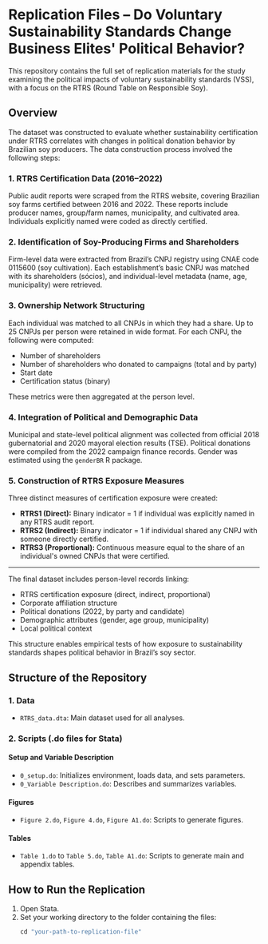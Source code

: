 # Replication Files – Do Voluntary Sustainability Standards Change Business Elites' Political Behavior?

This repository contains the full set of replication materials for the study examining the political impacts of voluntary sustainability standards (VSS), with a focus on the RTRS (Round Table on Responsible Soy).

## Overview

The dataset was constructed to evaluate whether sustainability certification under RTRS correlates with changes in political donation behavior by Brazilian soy producers. The data construction process involved the following steps:

### 1. RTRS Certification Data (2016–2022)  
Public audit reports were scraped from the RTRS website, covering Brazilian soy farms certified between 2016 and 2022. These reports include producer names, group/farm names, municipality, and cultivated area. Individuals explicitly named were coded as directly certified.

### 2. Identification of Soy-Producing Firms and Shareholders  
Firm-level data were extracted from Brazil’s CNPJ registry using CNAE code 0115600 (soy cultivation). Each establishment’s basic CNPJ was matched with its shareholders (sócios), and individual-level metadata (name, age, municipality) were retrieved.

### 3. Ownership Network Structuring  
Each individual was matched to all CNPJs in which they had a share. Up to 25 CNPJs per person were retained in wide format. For each CNPJ, the following were computed:
- Number of shareholders
- Number of shareholders who donated to campaigns (total and by party)
- Start date
- Certification status (binary)

These metrics were then aggregated at the person level.

### 4. Integration of Political and Demographic Data  
Municipal and state-level political alignment was collected from official 2018 gubernatorial and 2020 mayoral election results (TSE). Political donations were compiled from the 2022 campaign finance records. Gender was estimated using the `genderBR` R package.

### 5. Construction of RTRS Exposure Measures  
Three distinct measures of certification exposure were created:
- **RTRS1 (Direct):** Binary indicator = 1 if individual was explicitly named in any RTRS audit report.
- **RTRS2 (Indirect):** Binary indicator = 1 if individual shared any CNPJ with someone directly certified.
- **RTRS3 (Proportional):** Continuous measure equal to the share of an individual's owned CNPJs that were certified.

---

The final dataset includes person-level records linking:
- RTRS certification exposure (direct, indirect, proportional)
- Corporate affiliation structure
- Political donations (2022, by party and candidate)
- Demographic attributes (gender, age group, municipality)
- Local political context

This structure enables empirical tests of how exposure to sustainability standards shapes political behavior in Brazil’s soy sector.

## Structure of the Repository

### 1. Data
- `RTRS_data.dta`: Main dataset used for all analyses.

### 2. Scripts (.do files for Stata)
#### Setup and Variable Description
- `0_setup.do`: Initializes environment, loads data, and sets parameters.
- `0_Variable Description.do`: Describes and summarizes variables.

#### Figures
- `Figure 2.do`, `Figure 4.do`, `Figure A1.do`: Scripts to generate figures.

#### Tables
- `Table 1.do` to `Table 5.do`, `Table A1.do`: Scripts to generate main and appendix tables.

## How to Run the Replication

1. Open Stata.
2. Set your working directory to the folder containing the files:
   ```stata
   cd "your-path-to-replication-file"

